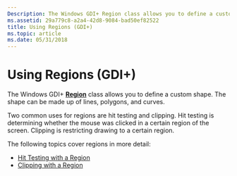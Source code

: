 ```yaml
---
Description: The Windows GDI+ Region class allows you to define a custom shape. The shape can be made up of lines, polygons, and curves.
ms.assetid: 29a779c8-a2a4-42d8-9084-bad50ef82522
title: Using Regions (GDI+)
ms.topic: article
ms.date: 05/31/2018
---
```


# Using Regions (GDI+)

The Windows GDI+ [**Region**](/windows/desktop/api/gdiplusheaders/nl-gdiplusheaders-region) class allows you to define a custom shape. The shape can be made up of lines, polygons, and curves.

Two common uses for regions are hit testing and clipping. Hit testing is determining whether the mouse was clicked in a certain region of the screen. Clipping is restricting drawing to a certain region.

The following topics cover regions in more detail:

-   [Hit Testing with a Region](-gdiplus-hit-testing-with-a-region-use.md)
-   [Clipping with a Region](-gdiplus-clipping-with-a-region-use.md)

 

 



